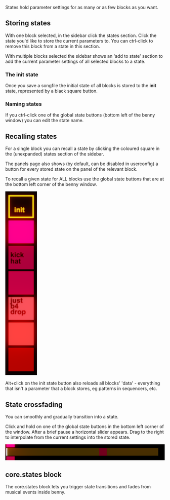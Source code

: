 States hold parameter settings for as many or as few blocks as you want.

## Storing states

With one block selected, in the sidebar click the states section. Click the state you'd like to store the current parameters to. You can ctrl-click to remove this block from a state in this section.

With multiple blocks selected the sidebar shows an 'add to state' section to add the current parameter settings of all selected blocks to a state.

### The **init** state

Once you save a songfile the initial state of all blocks is stored to the **init** state, represented by a black square button.

### Naming states

If you ctrl-click one of the global state buttons (bottom left of the benny window) you can edit the state name.

## Recalling states

For a single block you can recall a state by clicking the coloured square in the (unexpanded) states section of the sidebar.

The panels page also shows (by default, can be disabled in userconfig) a button for every stored state on the panel of the relevant block.

To recall a given state for ALL blocks use the global state buttons that are at the bottom left corner of the benny window.

![global state buttons](assets/screenshots/global_states.png)

Alt+click on the init state button also reloads all blocks' 'data' - everything that isn't a parameter that a block stores, eg patterns in sequencers, etc.

## State crossfading

You can smoothly and gradually transition into a state.

Click and hold on one of the global state buttons in the bottom left corner of the window. After a brief pause a horizontal slider appears. Drag to the right to interpolate from the current settings into the stored state.

![state xfade](assets/screenshots/state_fade.png)

## core.states block

The core.states block lets you trigger state transitions and fades from musical events inside benny.